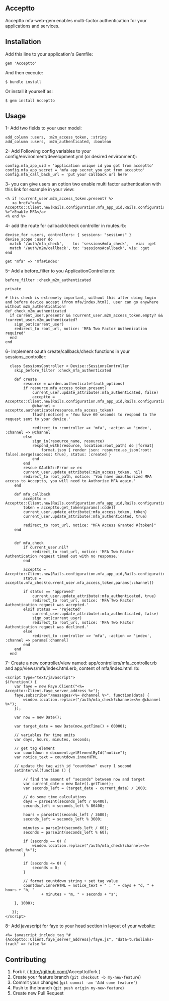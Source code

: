 ## Acceptto

Acceptto mfa-web-gem enables multi-factor authentication for your applications and services.

## Installation

Add this line to your application's Gemfile:

    gem 'Acceptto'

And then execute:

    $ bundle install

Or install it yourself as:

    $ gem install Acceptto

## Usage

1- Add two fields to your user model:

    add_column :users, :m2m_access_token, :string
    add_column :users, :m2m_authenticated, :boolean

2- Add Following config variables to your config/environment/development.yml (or desired environment):

    config.mfa_app_uid = 'application unique id you got from acceptto'
    config.mfa_app_secret = 'mfa app secret you got from acceptto'
    config.mfa_call_back_url = 'put your callback url here'

3- you can give users an option two enable multi factor authentication with this link for example in your view:

    <% if !current_user.m2m_access_token.present? %>
       <a href="><%= Acceptto::Client.new(Rails.configuration.mfa_app_uid,Rails.configuration.mfa_app_secret,Rails.configuration.mfa_call_back_url).authorize_link %>">Enable MFA</a>
    <% end %>

4- add the route for callback/check controller in routes.rb:

    devise_for :users, controllers: { sessions: "sessions" }
    devise_scope :user do		
      match '/auth/mfa_check',    to: 'sessions#mfa_check',   via: :get
      match '/auth/m2m/callback', to: 'sessions#callback', via: :get
    end
      
    get "mfa" => 'mfa#index'

5- Add a before_filter to you ApplicationController.rb:

    before_filter :check_m2m_authenticated

    private

    # this check is extremely important, without this after doing login and before device accept (from mfa/index.html), user can go anywhere without m2m_authentication!
    def check_m2m_authenticated
      if current_user.present? && !current_user.m2m_access_token.empty? && !current_user.m2m_authenticated?
        sign_out(current_user)
        redirect_to root_url, notice: 'MFA Two Factor Authenication required'
      end
    end


6- Implement oauth create/callback/check functions in your sessions_controller:

      class SessionsController < Devise::SessionsController
		skip_before_filter :check_mfa_authenticated

	  	def create
	  		resource = warden.authenticate!(auth_options)
	  		if resource.mfa_access_token.present?
	  			current_user.update_attribute(:mfa_authenticated, false)
	  			acceptto = Acceptto::Client.new(Rails.configuration.mfa_app_uid,Rails.configuration.mfa_app_secret,Rails.configuration.mfa_call_back_url)
	  			@channel = acceptto.authenticate(resource.mfa_access_token)
	  			flash[:notice] = 'You have 60 seconds to respond to the request sent to your device.'

	  			redirect_to :controller => 'mfa', :action => 'index', :channel => @channel
	  		else
	  			sign_in(resource_name, resource)
	  			respond_with(resource, location:root_path) do |format|
	  				format.json { render json: resource.as_json(root: false).merge(success: true), status: :created }
	  			end
	  		end
	  		rescue OAuth2::Error => ex
	  		current_user.update_attribute(:m2m_access_token, nil)
	  		redirect_to root_path, notice: 'You have unauthorized MFA access to Acceptto, you will need to Authorize MFA again.'
	  	end

	  	def mfa_callback
	  		acceptto = Acceptto::Client.new(Rails.configuration.mfa_app_uid,Rails.configuration.mfa_app_secret,Rails.configuration.mfa_call_back_url)
	  		token = acceptto.get_token(params[:code])
	  		current_user.update_attribute(:mfa_access_token, token)
	  		current_user.update_attribute(:mfa_authenticated, true)

	  		redirect_to root_url, notice: "MFA Access Granted #{token}"
	  	end


	  	def mfa_check
	  		if current_user.nil?
	  			redirect_to root_url, notice: 'MFA Two Factor Authentication request timed out with no response.'
	  		end

	  		acceptto = Acceptto::Client.new(Rails.configuration.mfa_app_uid,Rails.configuration.mfa_app_secret,Rails.configuration.mfa_call_back_url)
	  		status = acceptto.mfa_check(current_user.mfa_access_token,params[:channel])

	  		if status == 'approved'
	  			current_user.update_attribute(:mfa_authenticated, true)
	  			redirect_to root_url, notice: 'MFA Two Factor Authentication request was accepted.'
	  		elsif status == 'rejected'
	  			current_user.update_attribute(:mfa_authenticated, false)
	  			sign_out(current_user)
	  			redirect_to root_url, notice: 'MFA Two Factor Authentication request was declined.'
	  		else
	  			redirect_to :controller => 'mfa', :action => 'index', :channel => params[:channel]
	  		end
	  	end
  	  end

7- Create a new controller/view named: app/controllers/mfa_controller.rb and app/views/mfa/index.html.erb, content of mfa/index.html.rb:
	
	<script type="text/javascript">
    $(function() {
        var faye = new Faye.Client("<%= Acceptto::Client.faye_server_address %>");
        faye.subscribe("/messages/<%= @channel %>", function(data) {
            window.location.replace("/auth/mfa_check?channel=<%= @channel %>");
        });

        var now = new Date();

        var target_date = new Date(now.getTime() + 60000);

        // variables for time units
        var days, hours, minutes, seconds;

        // get tag element
        var countdown = document.getElementById("notice");
        var notice_text = countdown.innerHTML

        // update the tag with id "countdown" every 1 second
        setInterval(function () {

            // find the amount of "seconds" between now and target
            var current_date = new Date().getTime();
            var seconds_left = (target_date - current_date) / 1000;

            // do some time calculations
            days = parseInt(seconds_left / 86400);
            seconds_left = seconds_left % 86400;

            hours = parseInt(seconds_left / 3600);
            seconds_left = seconds_left % 3600;

            minutes = parseInt(seconds_left / 60);
            seconds = parseInt(seconds_left % 60);

            if (seconds == 0) {
                window.location.replace("/auth/mfa_check?channel=<%= @channel %>");
            }

            if (seconds <= 0) {
                seconds = 0;
            }

            // format countdown string + set tag value
            countdown.innerHTML = notice_text + " : " + days + "d, " + hours + "h, "
                    + minutes + "m, " + seconds + "s";

        }, 1000);

 	   });
	</script>
	
8- Add javascript for faye to your head section in layout of your website:

	<%= javascript_include_tag "#{Acceptto::Client.faye_server_address}/faye.js", "data-turbolinks-track" => false %>



## Contributing

1. Fork it ( http://github.com/<my-github-username>/Acceptto/fork )
2. Create your feature branch (`git checkout -b my-new-feature`)
3. Commit your changes (`git commit -am 'Add some feature'`)
4. Push to the branch (`git push origin my-new-feature`)
5. Create new Pull Request
